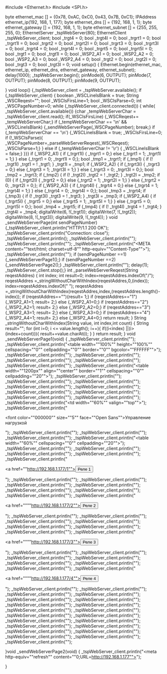 #include <Ethernet.h>
#include <SPI.h>

byte ethernet_mac [] = {0x78, 0xAC, 0xC0, 0x43, 0x7B, 0xC1};
IPAddress ethernet_ip(192, 168, 1, 177);
byte ethernet_dns [] = {192, 168, 1, 1};
byte ethernet_gateway [] = {192, 168, 1, 1};
byte ethernet_subnet [] = {255, 255, 255, 0};
EthernetServer _tspWebServer(80);
EthernetClient _tspWebServer_client;
bool _trgt4 = 0;
bool _trgt4I = 0;
bool _trgrt1 = 0;
bool _trgrt1I = 0;
bool _trgrt2 = 0;
bool _trgrt2I = 0;
bool _trgrt3 = 0;
bool _trgrt3I = 0;
bool _trgrt4 = 0;
bool _trgrt4I = 0;
bool _trgrt5 = 0;
bool _trgrt5I = 0;
bool _trgt1 = 0;
bool _trgt1I = 0;
bool _WSP2_A1 = 0;
bool _WSP2_A2 = 0;
bool _WSP2_A3 = 0;
bool _WSP2_A4 = 0;
bool _trgt2 = 0;
bool _trgt2I = 0;
bool _trgt3 = 0;
bool _trgt3I = 0;
void setup()
{
Ethernet.begin(ethernet_mac, ethernet_ip, ethernet_dns, ethernet_gateway, ethernet_subnet);
delay(1000);
_tspWebServer.begin();
pinMode(6, OUTPUT);
pinMode(7, OUTPUT);
pinMode(8, OUTPUT);
pinMode(9, OUTPUT);

}
void loop()
{_tspWebServer_client = _tspWebServer.available();
if (_tspWebServer_client) {
boolean _WSCLineIsBlank = true;
String _WSCReqest="";
bool _WSCIsFirsLine=1;
bool _WSCIsParse=0;
int _WSCPageNumber=0;
while (_tspWebServer_client.connected())
{ while( _tspWebServer_client.available())
{char _tempWebServerChar = _tspWebServer_client.read();
if(_WSCIsFirsLine) {_WSCReqest+= _tempWebServerChar;}
if (_tempWebServerChar == '\n' && _WSCLineIsBlank) {_sendWebServerPage(_WSCPageNumber); break;}
if (_tempWebServerChar == '\n') {_WSCLineIsBlank = true; _WSCIsFirsLine=0; if (!_WSCIsParse){ _WSCPageNumber=_parseWebServerReqest(_WSCReqest); _WSCIsParse=1;} } else if (_tempWebServerChar != '\r') { _WSCLineIsBlank = false;}
}}}
if (_WSP2_A1) { if (_trgrt1I) { _trgrt1 = 0;} else {_trgrt1 = 1; _trgrt1I = 1;} } else {_trgrt1 = 0; _trgrt1I = 0;};
bool _tmp1 = _trgrt1;
if (_tmp1) { if (! _trgt1I) _trgt1 = ! _trgt1; }
_trgt1I = _tmp1;
if (_WSP2_A2) { if (_trgrt3I) { _trgrt3 = 0;} else {_trgrt3 = 1; _trgrt3I = 1;} } else {_trgrt3 = 0; _trgrt3I = 0;};
bool _tmp2 = _trgrt3;
if (_tmp2) { if (! _trgt2I) _trgt2 = ! _trgt2; }
_trgt2I = _tmp2;
if (0) { if (_trgrt2I) { _trgrt2 = 0;} else {_trgrt2 = 1; _trgrt2I = 1;} } else {_trgrt2 = 0; _trgrt2I = 0;};
if (_WSP2_A3) { if (_trgrt4I) { _trgrt4 = 0;} else {_trgrt4 = 1; _trgrt4I = 1;} } else {_trgrt4 = 0; _trgrt4I = 0;};
bool _tmp3 = _trgrt4;
if (_tmp3) { if (! _trgt3I) _trgt3 = ! _trgt3; }
_trgt3I = _tmp3;
if (_WSP2_A4) { if (_trgrt5I) { _trgrt5 = 0;} else {_trgrt5 = 1; _trgrt5I = 1;} } else {_trgrt5 = 0; _trgrt5I = 0;};
bool _tmp4 = _trgrt5;
if (_tmp4) { if (! _trgt4I) _trgt4 = ! _trgt4; }
_trgt4I = _tmp4;
digitalWrite(6, !(_trgt1));
digitalWrite(7, !(_trgt2));
digitalWrite(8, !(_trgt3));
digitalWrite(9, !(_trgt4));
}
void _sendWebServerPage(int sendPageNumber)
{_tspWebServer_client.println("HTTP/1.1 200 OK");
_tspWebServer_client.println("Connection: close");
_tspWebServer_client.println();
_tspWebServer_client.println("<!DOCTYPE HTML PUBLIC ""-//W3C//DTD HTML 4.01 Transitional//EN"">");
_tspWebServer_client.println("<html><head>");
_tspWebServer_client.println("<META content=""text/html; charset=utf-8"" http-equiv=""Content-Type"">");
_tspWebServer_client.println("</head><body>");
if (sendPageNumber ==1) {_sendWebServerPage1();}
if (sendPageNumber ==2) {_sendWebServerPage2();}
_tspWebServer_client.println("</body></html>");
delay(1); _tspWebServer_client.stop();}
int _parseWebServerReqest(String reqestAddres)
{
int index;
int result=0;
index=reqestAddres.indexOf("/");
reqestAddres =_stringWithoutCharWithIndex(reqestAddres,0,(index));
index=reqestAddres.indexOf(" ");
reqestAddres =_stringWithoutCharWithIndex(reqestAddres,index,(reqestAddres.length()-index));
if (reqestAddres==""){result= 1;}
if (reqestAddres=="1"){_WSP2_A1=1; result= 2;} else {_WSP2_A1=0;}
if (reqestAddres=="2"){_WSP2_A2=1; result= 2;} else {_WSP2_A2=0;}
if (reqestAddres=="3"){_WSP2_A3=1; result= 2;} else {_WSP2_A3=0;}
if (reqestAddres=="4"){_WSP2_A4=1; result= 2;} else {_WSP2_A4=0;}
return result;
}
String _stringWithoutCharWithIndex(String value, int index,int count)
{
String result="";
for (int i=0; i <= value.length(); i++){
if((i<index) ||(i>(index+count))){
result+=value.charAt(i);
}
}
return result;
}
void _sendWebServerPage1(void)
{
_tspWebServer_client.println("");
_tspWebServer_client.println("<table width=""100%"" height=""100%"" cellspacing=""0"" cellpadding=""0"" border=""0"" bgcolor=""FFFFFF"">");
_tspWebServer_client.println("<tr>");
_tspWebServer_client.println("<td>");
_tspWebServer_client.println("");
_tspWebServer_client.println("");
_tspWebServer_client.println("");
_tspWebServer_client.println("<table width=""1200px"" align=""center"" border=""1"" cellspacing=""0"" cellpadding=""20"">");
_tspWebServer_client.println("");
_tspWebServer_client.println("");
_tspWebServer_client.println("");
_tspWebServer_client.println("");
_tspWebServer_client.println("");
_tspWebServer_client.println("");
_tspWebServer_client.println("<tr>");
_tspWebServer_client.println("");
_tspWebServer_client.println("");
_tspWebServer_client.println("<td width=""60%"" valign=""top"">");
_tspWebServer_client.println("<p><font color=""000000"" size=""5"" face=""Open Sans"">Управление нагрузкой</font></p>");
_tspWebServer_client.println("");
_tspWebServer_client.println("");
_tspWebServer_client.println("");
_tspWebServer_client.println("<table width=""60%"" cellspacing=""0"" cellpadding=""20"">");
_tspWebServer_client.println("<tr>");
_tspWebServer_client.println("<td>");
_tspWebServer_client.println("");
_tspWebServer_client.println("");
_tspWebServer_client.println("<p><a href=""http://192.168.1.177/1""><button>Реле 1</button></a></p>");
_tspWebServer_client.println("");
_tspWebServer_client.println("");
_tspWebServer_client.println("</td>");
_tspWebServer_client.println("");
_tspWebServer_client.println("<td>");
_tspWebServer_client.println("");
_tspWebServer_client.println("");
_tspWebServer_client.println("<p><a href=""""http://192.168.1.177/2""><button>Реле 2</button></a></p>");
_tspWebServer_client.println("");
_tspWebServer_client.println("");
_tspWebServer_client.println("</td>");
_tspWebServer_client.println("");
_tspWebServer_client.println("<td>");
_tspWebServer_client.println("");
_tspWebServer_client.println("");
_tspWebServer_client.println("<p><a href=""""http://192.168.1.177/3""><button>Реле 3</button></a></p>");
_tspWebServer_client.println("");
_tspWebServer_client.println("");
_tspWebServer_client.println("</td>");
_tspWebServer_client.println("");
_tspWebServer_client.println("<td>");
_tspWebServer_client.println("");
_tspWebServer_client.println("");
_tspWebServer_client.println("<p><a href=""""http://192.168.1.177/4""><button>Реле 4</button></a></p>");
_tspWebServer_client.println("");
_tspWebServer_client.println("");
_tspWebServer_client.println("</td>");
_tspWebServer_client.println("");
_tspWebServer_client.println("</tr>");
_tspWebServer_client.println("</table>");
_tspWebServer_client.println("");
_tspWebServer_client.println("");
_tspWebServer_client.println("</td>");
_tspWebServer_client.println("");
_tspWebServer_client.println("");
_tspWebServer_client.println("");
_tspWebServer_client.println("");
_tspWebServer_client.println("");
_tspWebServer_client.println("");
_tspWebServer_client.println("</table>");
_tspWebServer_client.println("");
_tspWebServer_client.println("</td>");
_tspWebServer_client.println("</tr>");
_tspWebServer_client.println("</table>");
_tspWebServer_client.println("");

}void _sendWebServerPage2(void)
{
_tspWebServer_client.println("<meta http-equiv=""refresh"" content=""0;URL=http://192.168.1.177"">");

}
